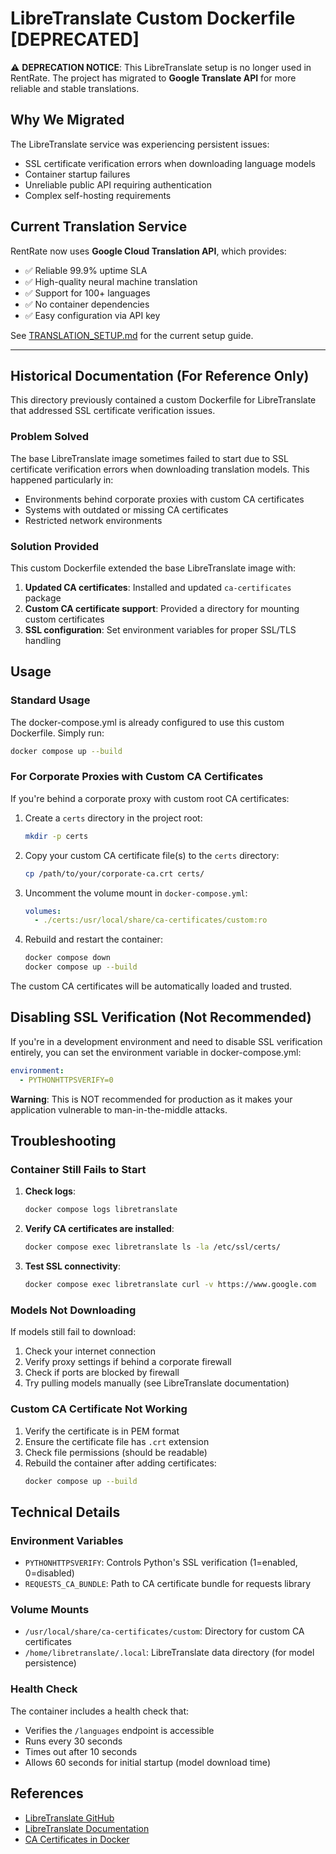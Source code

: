 # LibreTranslate Custom Dockerfile [DEPRECATED]

⚠️ **DEPRECATION NOTICE**: This LibreTranslate setup is no longer used in RentRate. The project has migrated to **Google Translate API** for more reliable and stable translations.

## Why We Migrated

The LibreTranslate service was experiencing persistent issues:
- SSL certificate verification errors when downloading language models
- Container startup failures
- Unreliable public API requiring authentication
- Complex self-hosting requirements

## Current Translation Service

RentRate now uses **Google Cloud Translation API**, which provides:
- ✅ Reliable 99.9% uptime SLA
- ✅ High-quality neural machine translation
- ✅ Support for 100+ languages
- ✅ No container dependencies
- ✅ Easy configuration via API key

See [TRANSLATION_SETUP.md](../TRANSLATION_SETUP.md) for the current setup guide.

---

## Historical Documentation (For Reference Only)

This directory previously contained a custom Dockerfile for LibreTranslate that addressed SSL certificate verification issues.

### Problem Solved

The base LibreTranslate image sometimes failed to start due to SSL certificate verification errors when downloading translation models. This happened particularly in:
- Environments behind corporate proxies with custom CA certificates
- Systems with outdated or missing CA certificates
- Restricted network environments

### Solution Provided

This custom Dockerfile extended the base LibreTranslate image with:
1. **Updated CA certificates**: Installed and updated `ca-certificates` package
2. **Custom CA certificate support**: Provided a directory for mounting custom certificates
3. **SSL configuration**: Set environment variables for proper SSL/TLS handling

## Usage

### Standard Usage
The docker-compose.yml is already configured to use this custom Dockerfile. Simply run:
```bash
docker compose up --build
```

### For Corporate Proxies with Custom CA Certificates

If you're behind a corporate proxy with custom root CA certificates:

1. Create a `certs` directory in the project root:
   ```bash
   mkdir -p certs
   ```

2. Copy your custom CA certificate file(s) to the `certs` directory:
   ```bash
   cp /path/to/your/corporate-ca.crt certs/
   ```

3. Uncomment the volume mount in `docker-compose.yml`:
   ```yaml
   volumes:
     - ./certs:/usr/local/share/ca-certificates/custom:ro
   ```

4. Rebuild and restart the container:
   ```bash
   docker compose down
   docker compose up --build
   ```

The custom CA certificates will be automatically loaded and trusted.

## Disabling SSL Verification (Not Recommended)

If you're in a development environment and need to disable SSL verification entirely, you can set the environment variable in docker-compose.yml:

```yaml
environment:
  - PYTHONHTTPSVERIFY=0
```

**Warning**: This is NOT recommended for production as it makes your application vulnerable to man-in-the-middle attacks.

## Troubleshooting

### Container Still Fails to Start

1. **Check logs**:
   ```bash
   docker compose logs libretranslate
   ```

2. **Verify CA certificates are installed**:
   ```bash
   docker compose exec libretranslate ls -la /etc/ssl/certs/
   ```

3. **Test SSL connectivity**:
   ```bash
   docker compose exec libretranslate curl -v https://www.google.com
   ```

### Models Not Downloading

If models still fail to download:
1. Check your internet connection
2. Verify proxy settings if behind a corporate firewall
3. Check if ports are blocked by firewall
4. Try pulling models manually (see LibreTranslate documentation)

### Custom CA Certificate Not Working

1. Verify the certificate is in PEM format
2. Ensure the certificate file has `.crt` extension
3. Check file permissions (should be readable)
4. Rebuild the container after adding certificates:
   ```bash
   docker compose up --build
   ```

## Technical Details

### Environment Variables
- `PYTHONHTTPSVERIFY`: Controls Python's SSL verification (1=enabled, 0=disabled)
- `REQUESTS_CA_BUNDLE`: Path to CA certificate bundle for requests library

### Volume Mounts
- `/usr/local/share/ca-certificates/custom`: Directory for custom CA certificates
- `/home/libretranslate/.local`: LibreTranslate data directory (for model persistence)

### Health Check
The container includes a health check that:
- Verifies the `/languages` endpoint is accessible
- Runs every 30 seconds
- Times out after 10 seconds
- Allows 60 seconds for initial startup (model download time)

## References

- [LibreTranslate GitHub](https://github.com/LibreTranslate/LibreTranslate)
- [LibreTranslate Documentation](https://libretranslate.com/docs/)
- [CA Certificates in Docker](https://docs.docker.com/engine/security/certificates/)
